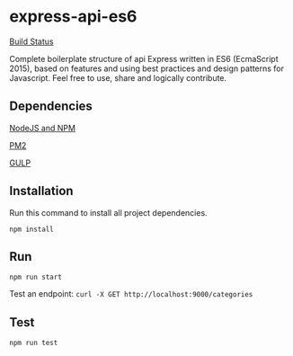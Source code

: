 express-api-es6
===============
[Build Status](https://api.travis-ci.org/brunoosilva/express-api-es6.svg?branch=master)

Complete boilerplate structure of api Express written in ES6 (EcmaScript 2015), based on features and using best practices and design patterns for Javascript. Feel free to use, share and logically contribute.

Dependencies
------------
[NodeJS and NPM](https://nodejs.org/en/download/)

[PM2](http://pm2.keymetrics.io/)

[GULP](http://gulpjs.com/)

Installation
------------
Run this command to install all project dependencies.

`npm install`

Run
---
`npm run start`

Test an endpoint: `curl -X GET http://localhost:9000/categories`

Test
---
`npm run test`
